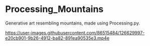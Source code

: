 # Processing_Mountains
Generative art resembling mountains, made using Processing.py.

https://user-images.githubusercontent.com/86515484/126629997-e20cb901-9b26-4912-ba82-891ea90535e3.mp4e
